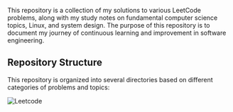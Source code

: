 This repository is a collection of my solutions to various LeetCode problems, along with my study notes on fundamental computer science topics, Linux, and system design. The purpose of this repository is to document my journey of continuous learning and improvement in software engineering.

## Repository Structure

This repository is organized into several directories based on different categories of problems and topics:

![Leetcode](https://github.com/user-attachments/assets/37927b6b-ba4c-4648-bc8a-4869cbf35667)

